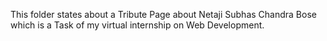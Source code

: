 This folder states about a Tribute Page about Netaji Subhas Chandra Bose which is a Task of my virtual internship on Web Development.
